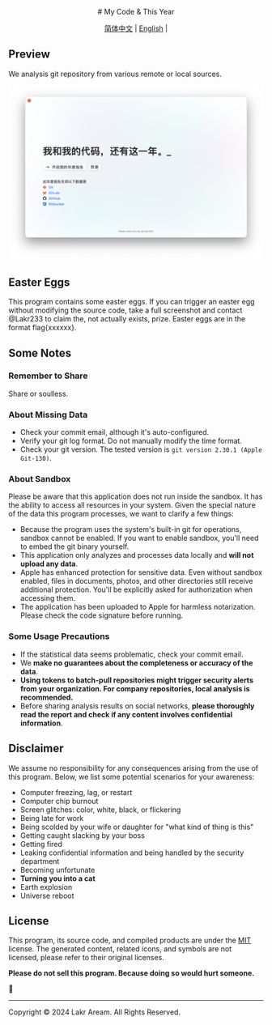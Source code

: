 <p align="center">
# My Code & This Year
</p>

<p align="center">
  <a href="../../README.md">简体中文</a> |
  <a href="README.md">English</a> |
</p>

## Preview

We analysis git repository from various remote or local sources.

![Preview](../../Screenshot.png)

## Easter Eggs

This program contains some easter eggs. If you can trigger an easter egg without modifying the source code, take a full screenshot and contact @Lakr233 to claim the, not actually exists, prize. Easter eggs are in the format flag{xxxxxx}.

## Some Notes

### Remember to Share

Share or soulless.

### About Missing Data

- Check your commit email, although it's auto-configured.
- Verify your git log format. Do not manually modify the time format.
- Check your git version. The tested version is `git version 2.30.1 (Apple Git-130)`.

### About Sandbox

Please be aware that this application does not run inside the sandbox. It has the ability to access all resources in your system. Given the special nature of the data this program processes, we want to clarify a few things:

- Because the program uses the system's built-in git for operations, sandbox cannot be enabled. If you want to enable sandbox, you'll need to embed the git binary yourself.
- This application only analyzes and processes data locally and **will not upload any data**.
- Apple has enhanced protection for sensitive data. Even without sandbox enabled, files in documents, photos, and other directories still receive additional protection. You'll be explicitly asked for authorization when accessing them.
- The application has been uploaded to Apple for harmless notarization. Please check the code signature before running.

### Some Usage Precautions

- If the statistical data seems problematic, check your commit email.
- We **make no guarantees about the completeness or accuracy of the data**.
- **Using tokens to batch-pull repositories might trigger security alerts from your organization. For company repositories, local analysis is recommended.**
- Before sharing analysis results on social networks, **please thoroughly read the report and check if any content involves confidential information**.

## Disclaimer

We assume no responsibility for any consequences arising from the use of this program. Below, we list some potential scenarios for your awareness:

- Computer freezing, lag, or restart
- Computer chip burnout
- Screen glitches: color, white, black, or flickering
- Being late for work
- Being scolded by your wife or daughter for "what kind of thing is this"
- Getting caught slacking by your boss
- Getting fired
- Leaking confidential information and being handled by the security department
- Becoming unfortunate
- **Turning you into a cat**
- Earth explosion
- Universe reboot

## License

This program, its source code, and compiled products are under the [MIT](LICENSE) license. The generated content, related icons, and symbols are not licensed, please refer to their original licenses.

**Please do not sell this program. Because doing so would hurt someone.**

🥺

---

Copyright © 2024 Lakr Aream. All Rights Reserved.
